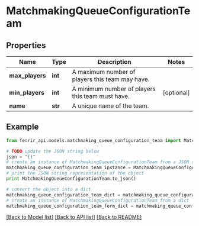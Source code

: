 # MatchmakingQueueConfigurationTeam


## Properties

Name | Type | Description | Notes
------------ | ------------- | ------------- | -------------
**max_players** | **int** | A maximum number of players this team may have. | 
**min_players** | **int** | A minimum number of players this team must have. | [optional] 
**name** | **str** | A unique name of the team. | 

## Example

```python
from fenrir_api.models.matchmaking_queue_configuration_team import MatchmakingQueueConfigurationTeam

# TODO update the JSON string below
json = "{}"
# create an instance of MatchmakingQueueConfigurationTeam from a JSON string
matchmaking_queue_configuration_team_instance = MatchmakingQueueConfigurationTeam.from_json(json)
# print the JSON string representation of the object
print MatchmakingQueueConfigurationTeam.to_json()

# convert the object into a dict
matchmaking_queue_configuration_team_dict = matchmaking_queue_configuration_team_instance.to_dict()
# create an instance of MatchmakingQueueConfigurationTeam from a dict
matchmaking_queue_configuration_team_form_dict = matchmaking_queue_configuration_team.from_dict(matchmaking_queue_configuration_team_dict)
```
[[Back to Model list]](../README.md#documentation-for-models) [[Back to API list]](../README.md#documentation-for-api-endpoints) [[Back to README]](../README.md)


